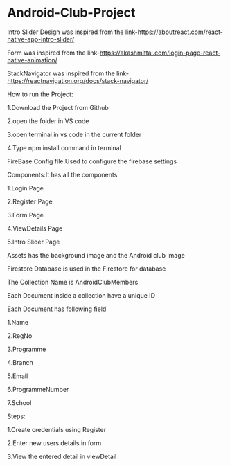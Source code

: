 # Android-Club-Project


Intro Slider Design was inspired from the link-https://aboutreact.com/react-native-app-intro-slider/

Form was inspired from the link-https://akashmittal.com/login-page-react-native-animation/

StackNavigator was inspired from the link-https://reactnavigation.org/docs/stack-navigator/


How to run the Project:


1.Download the Project from Github

2.open the folder in VS code

3.open terminal in vs code in the current folder

4.Type npm install command in terminal

FireBase Config file:Used to configure the firebase settings

Components:It has all the components 

1.Login Page

2.Register Page

3.Form Page

4.ViewDetails Page

5.Intro Slider Page

Assets has the background image and the Android club image


Firestore Database is used in the Firestore for database

The Collection Name is AndroidClubMembers

Each Document inside a collection have a unique ID

Each Document has following field

1.Name

2.RegNo

3.Programme

4.Branch

5.Email

6.ProgrammeNumber

7.School

Steps:

1.Create credentials using Register 

2.Enter new users details in form 

3.View the entered detail in viewDetail
